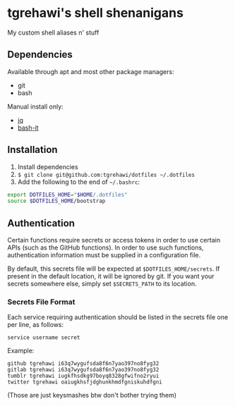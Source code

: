 # tgrehawi's shell shenanigans
My custom shell aliases n' stuff

## Dependencies
Available through apt and most other package managers:
- git
- bash

Manual install only:
- [jq](https://stedolan.github.io/jq/)
- [bash-it](https://github.com/Bash-it/bash-it)

## Installation
1. Install dependencies
2. `$ git clone git@github.com:tgrehawi/dotfiles ~/.dotfiles`
3. Add the following to the end of `~/.bashrc`:
```bash
export DOTFILES_HOME="$HOME/.dotfiles"
source $DOTFILES_HOME/bootstrap
```

## Authentication
Certain functions require secrets or access tokens in order to use certain APIs (such as the GitHub functions). In order to use such functions, authentication information must be supplied in a configuration file.

By default, this secrets file will be expected at `$DOTFILES_HOME/secrets`. If present in the default location, it will be ignored by git. If you want your secrets somewhere else, simply set `$SECRETS_PATH` to its location.

### Secrets File Format
Each service requiring authentication should be listed in the secrets file one per line, as follows:
```
service username secret
```
Example:
```
github tgrehawi i63q7wygufsda8f6n7yao397no8fyg32
gitlab tgrehawi i63q7wygufsda8f6n7yao397no8fyg32
tumblr tgrehawi iugkfhsdkg97boyq8328gfwifno2ryui
twitter tgrehawi oaiugkhsfjdghunkhmdfgniskuhdfgni
```
(Those are just keysmashes btw don't bother trying them)

